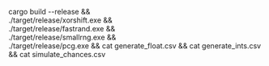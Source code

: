 cargo build --release && \
./target/release/xorshift.exe && \
./target/release/fastrand.exe && \
./target/release/smallrng.exe && \
./target/release/pcg.exe &&
cat generate_float.csv &&
cat generate_ints.csv &&
cat simulate_chances.csv